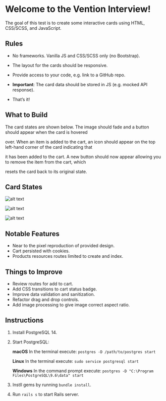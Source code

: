 # Welcome to the Vention Interview!

The goal of this test is to create some interactive cards using HTML, CSS/SCSS, and JavaScript.

  

## Rules

- No frameworks. Vanilla JS and CSS/SCSS only (no Bootstrap).

- The layout for the cards should be responsive.

- Provide access to your code, e.g. link to a GitHub repo.

-  **Important**: The card data should be stored in JS (e.g. mocked API response).

- That’s it!

  

## What to Build

The card states are shown below. The image should fade and a button should appear when the card is hovered

over. When an item is added to the cart, an icon should appear on the top left-hand corner of the card indicating that

it has been added to the cart. A new button should now appear allowing you to remove the item from the cart, which

resets the card back to its original state.

  

## Card States

  

![alt text](/states/state-1.png  "Logo Title Text 1")

  

![alt text](/states/state-2.png  "Logo Title Text 1")

  

![alt text](/states/state-3.png  "Logo Title Text 1")

  
## Notable Features
- Near to the pixel reproduction of provided design.
- Cart persisted with cookies.
- Products resources routes limited to create and index.

## Things to Improve
- Review routes for add to cart.
- Add CSS transitions to cart status badge.
- Improve data validation and sanitization.
- Refactor drag and drop controls.
- Add image processing to give image correct aspect ratio.

## Instructions
1) Install PostgreSQL 14.
2) Start PostgreSQL: 

	**macOS**
	In the terminal execute:
	`postgres -D /path/to/postgres start`

	**Linux**
	In the terminal execute:
	`sudo service postgresql start`

	**Windows**
	In the command prompt execute:
	`postgres -D "C:\Program Files\PostgreSQL\9.6\data" start`
3) Instll gems by running `bundle install`.
4) Run `rails s` to start Rails server.
